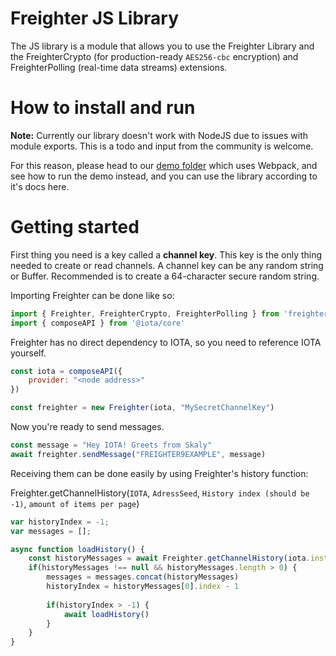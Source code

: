 # Freighter JS Library

The JS library is a module that allows you to use the Freighter Library and the FreighterCrypto (for production-ready `AES256-cbc` encryption) and FreighterPolling (real-time data streams) extensions.

# How to install and run

**Note:** Currently our library doesn't work with NodeJS due to issues with module exports. This is a todo and input from the community is welcome.

For this reason, please head to our [demo folder](../Demo) which uses Webpack, and see how to run the demo instead, and you can use the library according to it's docs here.

# Getting started

First thing you need is a key called a **channel key**. This key is the only thing needed to create or read channels. A channel key can be any random string or Buffer. Recommended is to create a 64-character secure random string.

Importing Freighter can be done like so:

```js
import { Freighter, FreighterCrypto, FreighterPolling } from 'freighter'
import { composeAPI } from '@iota/core'
```

Freighter has no direct dependency to IOTA, so you need to reference IOTA yourself.

```js
const iota = composeAPI({
    provider: "<node address>"
})

const freighter = new Freighter(iota, "MySecretChannelKey")
```

Now you're ready to send messages.

```js
const message = "Hey IOTA! Greets from Skaly"
await freighter.sendMessage("FREIGHTER9EXAMPLE", message)
```

Receiving them can be done easily by using Freighter's history function: 

Freighter.getChannelHistory(`IOTA`, `AdressSeed`, `History index (should be -1)`, `amount of items per page`)

```js
var historyIndex = -1;
var messages = [];

async function loadHistory() {
    const historyMessages = await Freighter.getChannelHistory(iota.instance, freighter.getAddressSeed(), historyIndex, 15)
    if(historyMessages !== null && historyMessages.length > 0) {
        messages = messages.concat(historyMessages)
        historyIndex = historyMessages[0].index - 1
        
        if(historyIndex > -1) {
            await loadHistory()
        }
    }
}
```